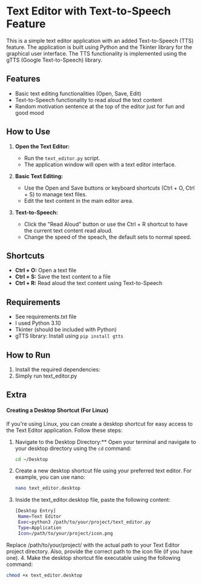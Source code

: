 # Text Editor with Text-to-Speech Feature

This is a simple text editor application with an added Text-to-Speech (TTS) feature. The application is built using Python and the Tkinter library for the graphical user interface. The TTS functionality is implemented using the gTTS (Google Text-to-Speech) library.

## Features

- Basic text editing functionalities (Open, Save, Edit)
- Text-to-Speech functionality to read aloud the text content
- Random motivation sentence at the top of the editor just for fun and good mood

## How to Use

1. **Open the Text Editor:**
   - Run the `text_editor.py` script.
   - The application window will open with a text editor interface.

2. **Basic Text Editing:**
   - Use the Open and Save buttons or keyboard shortcuts (Ctrl + O, Ctrl + S) to manage text files.
   - Edit the text content in the main editor area.

3. **Text-to-Speech:**
   - Click the "Read Aloud" button or use the Ctrl + R shortcut to have the current text content read aloud.
   - Change the speed of the speach, the default sets to normal speed.

## Shortcuts

- **Ctrl + O:** Open a text file
- **Ctrl + S:** Save the text content to a file
- **Ctrl + R:** Read aloud the text content using Text-to-Speech

## Requirements
- See requirements.txt file
- I used Python 3.10
- Tkinter (should be included with Python)
- gTTS library: Install using `pip install gtts`

## How to Run

1. Install the required dependencies:
2. Simply run text_editor.py


## Extra

#### Creating a Desktop Shortcut (For Linux)

If you're using Linux, you can create a desktop shortcut for easy access to the Text Editor application. Follow these steps:

1. Navigate to the Desktop Directory:**
   Open your terminal and navigate to your desktop directory using the `cd` command:

   ```bash
   cd ~/Desktop
   
2. Create a new desktop shortcut file using your preferred text editor. For example, you can use nano:
   ```bash
   nano text_editor.desktop
   
3. Inside the text_editor.desktop file, paste the following content:
   ```bash
   [Desktop Entry]
    Name=Text Editor
    Exec=python3 /path/to/your/project/text_editor.py
    Type=Application
    Icon=/path/to/your/project/icon.png
Replace /path/to/your/project/ with the actual path to your Text Editor project directory. Also, provide the correct path to the icon file (if you have one).
4. Make the desktop shortcut file executable using the following command:
   ```bash
   chmod +x text_editor.desktop
